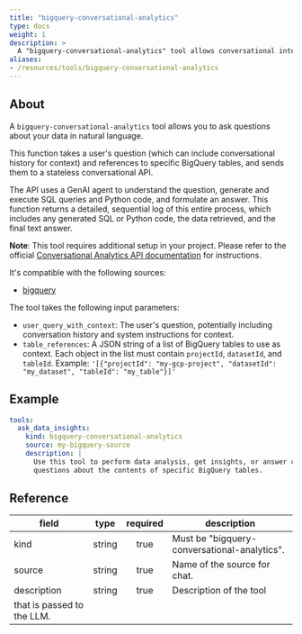 ```yaml
---
title: "bigquery-conversational-analytics"
type: docs
weight: 1
description: > 
  A "bigquery-conversational-analytics" tool allows conversational interaction with a BigQuery source.
aliases:
- /resources/tools/bigquery-conversational-analytics
---
```


## About

A `bigquery-conversational-analytics` tool allows you to ask questions about your data in natural language. 

This function takes a user's question (which can include conversational history for context) 
and references to specific BigQuery tables, and sends them to a stateless conversational API.

The API uses a GenAI agent to understand the question, generate and execute SQL queries 
and Python code, and formulate an answer. This function returns a detailed, sequential 
log of this entire process, which includes any generated SQL or Python code, the data 
retrieved, and the final text answer.

**Note**: This tool requires additional setup in your project. Please refer to the 
official [Conversational Analytics API documentation](https://cloud.google.com/gemini/docs/conversational-analytics-api/overview)
for instructions.

It's compatible with the following sources:

- [bigquery](../sources/bigquery.md)

The tool takes the following input parameters:

*   `user_query_with_context`: The user's question, potentially including conversation history and system instructions for context.
*   `table_references`: A JSON string of a list of BigQuery tables to use as context. Each object in the list must contain `projectId`, `datasetId`, and `tableId`. Example: `'[{"projectId": "my-gcp-project", "datasetId": "my_dataset", "tableId": "my_table"}]'`

## Example

```yaml
tools:
  ask_data_insights:
    kind: bigquery-conversational-analytics
    source: my-bigquery-source
    description: |
      Use this tool to perform data analysis, get insights, or answer complex 
      questions about the contents of specific BigQuery tables.
```

## Reference
| **field**   |                  **type**                  | **required** | **description**                                                                                  |
|-------------|:------------------------------------------:|:------------:|--------------------------------------------------------------------------------------------------|
| kind        |                   string                   |     true     | Must be "bigquery-conversational-analytics".                                                     |
| source      |                   string                   |     true     | Name of the source for chat.                                                    |
| description |                   string                   |     true     | Description of the tool 
that is passed to the LLM.                                               |
